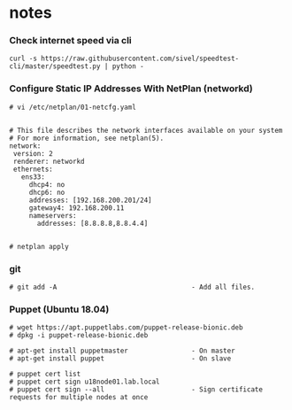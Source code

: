 # notes

### Check internet speed via cli
````
curl -s https://raw.githubusercontent.com/sivel/speedtest-cli/master/speedtest.py | python -
````

### Configure Static IP Addresses With NetPlan (networkd)
````
# vi /etc/netplan/01-netcfg.yaml


# This file describes the network interfaces available on your system
# For more information, see netplan(5).
network:
 version: 2
 renderer: networkd
 ethernets:
   ens33:
     dhcp4: no
     dhcp6: no
     addresses: [192.168.200.201/24]
     gateway4: 192.168.200.11
     nameservers:
       addresses: [8.8.8.8,8.8.4.4]


# netplan apply
````

### git
````
# git add -A                                  - Add all files.
````

### Puppet (Ubuntu 18.04)
````
# wget https://apt.puppetlabs.com/puppet-release-bionic.deb
# dpkg -i puppet-release-bionic.deb

# apt-get install puppetmaster                - On master
# apt-get install puppet                      - On slave
````
````
# puppet cert list
# puppet cert sign u18node01.lab.local
# puppet cert sign --all                      - Sign certificate requests for multiple nodes at once
````
